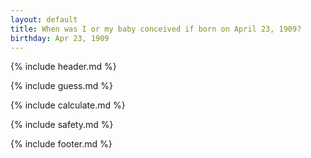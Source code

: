 ```yaml
---
layout: default
title: When was I or my baby conceived if born on April 23, 1909?
birthday: Apr 23, 1909
---
```


{% include header.md %}

{% include guess.md %}

{% include calculate.md %}

{% include safety.md %}

{% include footer.md %}



